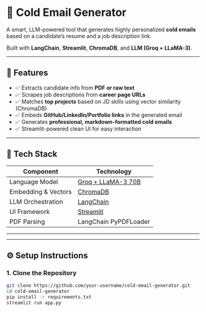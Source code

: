 # 📧 Cold Email Generator

A smart, LLM-powered tool that generates highly personalized **cold emails** based on a candidate’s resume and a job description link.

Built with **LangChain**, **Streamlit**, **ChromaDB**, and **LLM (Groq + LLaMA-3)**.

---

## 🚀 Features

- ✅ Extracts candidate info from **PDF or raw text**
- ✅ Scrapes job descriptions from **career page URLs**
- ✅ Matches **top projects** based on JD skills using vector similarity (ChromaDB)
- ✅ Embeds **GitHub/LinkedIn/Portfolio links** in the generated email
- ✅ Generates **professional, markdown-formatted cold emails**
- ✅ Streamlit-powered clean UI for easy interaction

---


## 🧠 Tech Stack

| Component          | Technology                |
|--------------------|---------------------------|
| Language Model     | [Groq + LLaMA-3 70B](https://groq.com) |
| Embedding & Vectors| [ChromaDB](https://www.trychroma.com/) |
| LLM Orchestration  | [LangChain](https://www.langchain.com) |
| UI Framework       | [Streamlit](https://streamlit.io/) |
| PDF Parsing        | LangChain PyPDFLoader     |

---


---

## ⚙️ Setup Instructions

### 1. Clone the Repository

```bash
git clone https://github.com/your-username/cold-email-generator.git
cd cold-email-generator
pip install -r requirements.txt
streamlit run app.py



